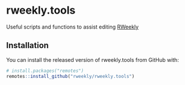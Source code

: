 
# rweekly.tools

<!-- badges: start -->
<!-- badges: end -->

Useful scripts and functions to assist editing [RWeekly](https://rweekly.org)

## Installation

You can install the released version of rweekly.tools from GitHub with:

```r
# install.packages("remotes")
remotes::install_github("rweekly/rweekly.tools")
```

